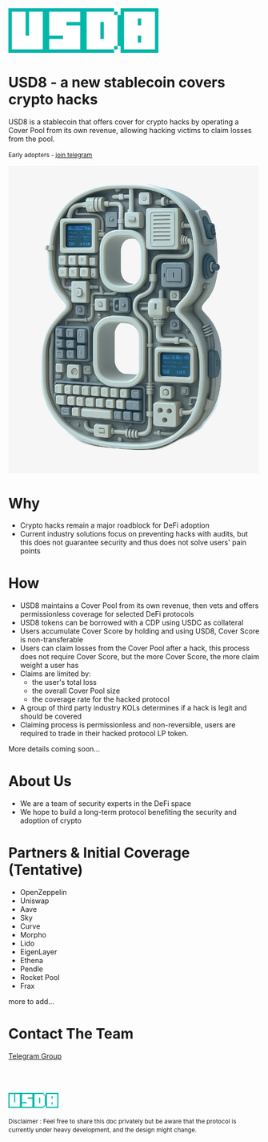 <img src="./assets/logo.png" width="300px" />

# USD8 - a new stablecoin covers crypto hacks

USD8 is a stablecoin that offers cover for crypto hacks by operating a Cover Pool from its own revenue, allowing hacking victims to claim losses from the pool.

<span style="font-size:9pt">Early adopters - [join telegram](https://t.me/+sl4knzNQFE8xYmE1)</span>    

<img src="./assets/3d8.png" width="500px"/>      

# Why
- Crypto hacks remain a major roadblock for DeFi adoption
- Current industry solutions focus on preventing hacks with audits, but this does not guarantee security and thus does not solve users' pain points

# How
- USD8 maintains a Cover Pool from its own revenue, then vets and offers permissionless coverage for selected DeFi protocols
- USD8 tokens can be borrowed with a CDP using USDC as collateral
- Users accumulate Cover Score by holding and using USD8, Cover Score is non-transferable
- Users can claim losses from the Cover Pool after a hack, this process does not require Cover Score, but the more Cover Score, the more claim weight a user has
- Claims are limited by:
    - the user's total loss
    - the overall Cover Pool size
    - the coverage rate for the hacked protocol
- A group of third party industry KOLs determines if a hack is legit and should be covered
- Claiming process is permissionless and non-reversible, users are required to trade in their hacked protocol LP token. 

More details coming soon...

# About Us
- We are a team of security experts in the DeFi space
- We hope to build a long-term protocol benefiting the security and adoption of crypto

# Partners & Initial Coverage (Tentative)
- OpenZeppelin
- Uniswap
- Aave
- Sky
- Curve
- Morpho
- Lido
- EigenLayer
- Ethena
- Pendle
- Rocket Pool
- Frax

more to add...

# Contact The Team
[Telegram Group](https://t.me/+sl4knzNQFE8xYmE1)

<br/>
<br/>
<br/>
<img src="./assets/logo.png" width="100px" />

<span style="font-size:9pt">Disclaimer : Feel free to share this doc privately but be aware that the protocol is currently under heavy development, and the design might change.</span>
